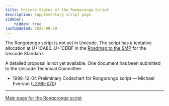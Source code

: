 ```yaml
---
title: Unicode Status of the Rongorongo Script
description: Supplementary script page
sidebar:
    hidden: true
lastUpdated: 2025-08-29
---
```


The Rongorongo script is not yet in Unicode. The script has a tentative allocation at U+1CA80..U+1CDBF in the [Roadmap to the SMP](http://www.unicode.org/roadmaps/smp/) for the Unicode Standard.

[comment]: # (end of intro)

[comment]: # (start of blocks)

[comment]: # (end of blocks)

[comment]: # (start of chars)

[comment]: # (end of chars)

[comment]: # (start of rest)

A detailed proposal is not yet available. One document has been submitted to the Unicode Technical Committee:

- 1998-12-04 Preliminary Codechart for Rongorongo script — Michael Everson ([L2/99-070](http://www.unicode.org/L2/L1999/rongorongo.pdf))



<hr/>

[Main page for the Rongorongo script](/scrlang/scripts/roro)

